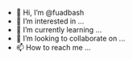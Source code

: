 - 👋 Hi, I’m @fuadbash
- 👀 I’m interested in ...
- 🌱 I’m currently learning ...
- 💞️ I’m looking to collaborate on ...
- 📫 How to reach me ...

<!---
fuadbash/fuadbash is a ✨ special ✨ repository because its `README.md` (this file) appears on your GitHub profile.
You can click the Preview link to take a look at your changes.
--->
